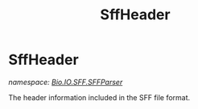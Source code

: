 ﻿---
title: SffHeader
---

# SffHeader
_namespace: [Bio.IO.SFF.SFFParser](N-Bio.IO.SFF.SFFParser.html)_

The header information included in the SFF file format.




